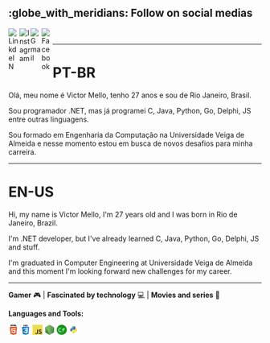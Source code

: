 <h2>:globe_with_meridians: Follow on social medias</h2>

<a target="_blank" href="https://www.linkedin.com/in/victor-mello-083486117/">
  <img align="left" alt="LinkdeIN" width="22px" src="https://cdn.jsdelivr.net/npm/simple-icons@v3/icons/linkedin.svg" />
</a>
<a target="_blank" href="https://www.instagram.com/victormello1993/">
  <img align="left" alt="Instagram" width="22px" src="https://cdn.jsdelivr.net/npm/simple-icons@v3/icons/instagram.svg" />
</a>
<a target="_blank" href="mailto:victorsmello93@gmail.com">
  <img align="left" alt="Gmail" width="22px" src="https://cdn.jsdelivr.net/npm/simple-icons@v3/icons/gmail.svg" />
</a>
<a target="_blank" href="https://twitter.com/VictorMello1993">
  <img align="left" alt="Facebook" width="22px" src="https://cdn.jsdelivr.net/npm/simple-icons@v3/icons/twitter.svg" />
</a>
</br>

--- 
<h1>PT-BR</h1>

Olá, meu nome é Victor Mello, tenho 27 anos e sou de Rio Janeiro, Brasil. 

Sou programador .NET, mas já programei C, Java, Python, Go, Delphi, JS entre outras linguagens.

Sou formado em Engenharia da Computação na Universidade Veiga de Almeida e nesse momento estou em busca de novos desafios para minha carreira.

---
<h1>EN-US</h1>

Hi, my name is Victor Mello, I'm 27 years old and I was born in Rio de Janeiro, Brazil.

I'm .NET developer, but I've already learned C, Java, Python, Go, Delphi, JS and stuff.

I'm graduated in Computer Engineering at Universidade Veiga de Almeida and this moment I'm looking forward new challenges for my career.

---

<strong>Gamer</strong> 🎮 | <strong>Fascinated by technology</strong> :computer: | <strong>Movies and series</strong> :popcorn:

**Languages and Tools:**  

<code><img height="20" src="https://raw.githubusercontent.com/github/explore/80688e429a7d4ef2fca1e82350fe8e3517d3494d/topics/html/html.png"></code>
<code><img height="20" src="https://raw.githubusercontent.com/github/explore/80688e429a7d4ef2fca1e82350fe8e3517d3494d/topics/css/css.png"></code>
<code><img height="20" src="https://raw.githubusercontent.com/github/explore/80688e429a7d4ef2fca1e82350fe8e3517d3494d/topics/javascript/javascript.png"></code>
<code><img height="20" src="https://raw.githubusercontent.com/github/explore/80688e429a7d4ef2fca1e82350fe8e3517d3494d/topics/nodejs/nodejs.png"></code>
<code><img height="20" src="https://raw.githubusercontent.com/github/explore/80688e429a7d4ef2fca1e82350fe8e3517d3494d/topics/csharp/csharp.png"></code>
<code><img height="20" src="https://raw.githubusercontent.com/github/explore/80688e429a7d4ef2fca1e82350fe8e3517d3494d/topics/python/python.png"></code>

